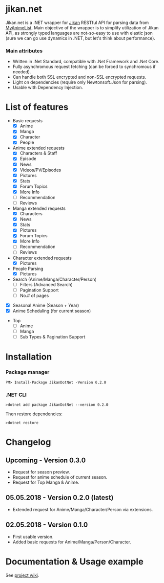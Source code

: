 # jikan.net

Jikan.net is a .NET wrapper for [Jikan](https://jikan.moe) RESTful API for parsing data from [MyAnimeList](https://myanimelist.com). Main objective of the wrapper is to simplify utilization of Jikan API, as strongly typed languages are not-so-easy to use with elastic json (sure we can go use dynamics in .NET, but let's think about performance).

### Main attributes

* Written in .Net Standard, compatible with .Net Framework and .Net Core.
* Fully asynchromous request fetching (can be forced to synchromous if needed).
* Can handle both SSL encrypted and non-SSL encrypted requests.
* Light on dependencies (require only Newtonsoft.Json for parsing).
* Usable with Dependency Injection.

# List of features

- Basic requests
    - [X] Anime
    - [X] Manga
    - [X] Character
    - [X] People
- Anime extended requests
    - [X] Characters & Staff
    - [X] Episode
    - [X] News
    - [X] Videos/PV/Episodes
    - [X] Pictures
    - [X] Stats
    - [X] Forum Topics
    - [X] More Info
    - [ ] Recommendation
    - [ ] Reviews
- Manga extended requests
    - [X] Characters
    - [X] News
    - [X] Stats
    - [X] Pictures
    - [X] Forum Topics
    - [X] More Info
    - [ ] Recommendation
    - [ ] Reviews
- Character extended requests
    - [X] Pictures
- People Parsing
    - [X] Pictures
- Search (Anime/Manga/Character/Person)
    - [ ] Filters (Advanced Search)
    - [ ] Pagination Support
    - [ ] No.# of pages
- [X] Seasonal Anime (Season + Year)
- [X] Anime Scheduling (for current season)
- Top
    - [ ] Anime
    - [ ] Manga
    - [ ] Sub Types & Pagination Support

# Installation

### Package manager

```
PM> Install-Package JikanDotNet -Version 0.2.0
```

### .NET CLI

```
>dotnet add package JikanDotNet --version 0.2.0
```

Then restore dependencies:
```
>dotnet restore
```

# Changelog

## Upcoming - Version 0.3.0

- Request for season preview.
- Request for anime schedule of current season.
- Request for Top Manga & Anime.

## 05.05.2018 - Version 0.2.0 (latest)

- Extended request for Anime/Manga/Character/Person via extensions.

## 02.05.2018 - Version 0.1.0 

- First usable version.
- Added basic requests for Anime/Manga/Person/Character.

# Documentation &  Usage example

See [project wiki](https://github.com/Ervie/jikan.net/wiki#usage-example).